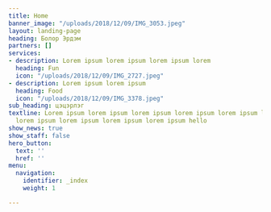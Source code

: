 ```yaml
---
title: Home
banner_image: "/uploads/2018/12/09/IMG_3053.jpeg"
layout: landing-page
heading: Болор Эрдэм
partners: []
services:
- description: Lorem ipsum lorem ipsum lorem ipsum lorem
  heading: Fun
  icon: "/uploads/2018/12/09/IMG_2727.jpeg"
- description: Lorem ipsum lorem ipsum
  heading: Food
  icon: "/uploads/2018/12/09/IMG_3378.jpeg"
sub_heading: цэцэрлэг
textline: Lorem ipsum lorem ipsum lorem ipsum lorem ipsum lorem ipsum lorem ipsum
  lorem ipsum lorem ipsum lorem ipsum lorem ipsum hello
show_news: true
show_staff: false
hero_button:
  text: ''
  href: ''
menu:
  navigation:
    identifier: _index
    weight: 1

---
```

